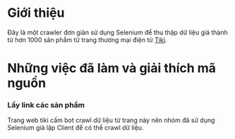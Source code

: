 # Giới thiệu
Đây là một crawler đơn giản sử dụng Selenium để thu thập dữ liệu giá thành từ hơn 1000 sản phẩm từ trang thương mại điện tử [Tiki](www.tiki.vn).
# Những việc đã làm và giải thích mã nguồn
### Lấy link các sản phẩm
Trang web tiki cấm bot crawl dữ liệu từ trang này nên nhóm đã sử dụng Selenium giả lập Client để có thể crawl dữ liệu.
